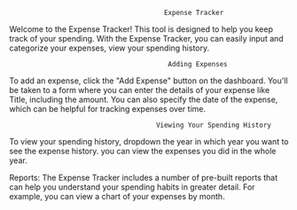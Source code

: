 
                                           Expense Tracker
Welcome to the Expense Tracker! This tool is designed to help you keep track of your spending. With the Expense Tracker, you can easily input and categorize your expenses, view your spending history.

                                            Adding Expenses
To add an expense, click the "Add Expense" button on the dashboard. You'll be taken to a form where you can enter the details of your expense like Title, including the amount. You can also specify the date of the expense, which can be helpful for tracking expenses over time.

                                         Viewing Your Spending History
To view your spending history, dropdown the year in which year you want to see the expense history. you can view the expenses you did in the whole year.

Reports: The Expense Tracker includes a number of pre-built reports that can help you understand your spending habits in greater detail. For example, you can view a chart of your expenses by month.

